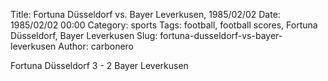 Title: Fortuna Düsseldorf vs. Bayer Leverkusen, 1985/02/02
Date: 1985/02/02 00:00
Category: sports
Tags: football, football scores, Fortuna Düsseldorf, Bayer Leverkusen
Slug: fortuna-dusseldorf-vs-bayer-leverkusen
Author: carbonero


Fortuna Düsseldorf 3 - 2 Bayer Leverkusen
